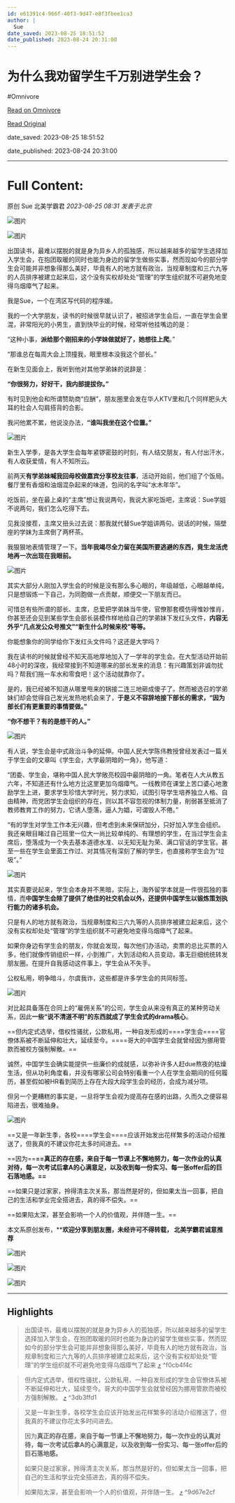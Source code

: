 ```yaml
---
id: e61391c4-966f-40f3-9d47-e8f3fbee1ca3
author: |
  Sue
date_saved: 2023-08-25 18:51:52
date_published: 2023-08-24 20:31:00
---
```


# 为什么我劝留学生千万别进学生会？
#Omnivore

[Read on Omnivore](https://omnivore.app/me/-18a2ee596c5)

[Read Original](https://mp.weixin.qq.com/s/uUZYOhPWepHR0LKmVgFJ6w)

date_saved: 2023-08-25 18:51:52

date_published: 2023-08-24 20:31:00

--- 

# Full Content: 

原创  Sue  北美学霸君 _2023-08-25 08:31_ _发表于北京_ 

![图片](https://proxy-prod.omnivore-image-cache.app/0x0,suMCv-U7OnnWDafD1HhRhnl3DISGfjR9sVmLOGxfeGtg/https://mmbiz.qpic.cn/mmbiz_jpg/NPd0xqhsvfl8lZgWOUc6qw5RWIqnpccKkO66zWVV7G6sriacRCv1GWtkicYVqRlpw20bxj2sfOPzFS343KZRPUug/640?wx_fmt=jpeg&wxfrom=5&wx_lazy=1&wx_co=1)  

![图片](https://proxy-prod.omnivore-image-cache.app/0x0,s15j1F_QEjK6zD6bJjgyIhkloGJfS9CKzyZEiuo6qDoA/https://mmbiz.qpic.cn/sz_mmbiz_png/NPd0xqhsvflRoicMGGuZU1D86ZqYQrxS7pCd5ic5hUKAoBpPsgBRSBnzANmFJHudr5RX8CP1Aq2wOvFicf1eTiabpA/640?wx_fmt=png)

出国读书，最难以摆脱的就是身为异乡人的孤独感，所以越来越多的留学生选择加入学生会，在抱团取暖的同时也能为身边的留学生做些实事，然而现如今的部分学生会可能并非想象得那么美好，毕竟有人的地方就有政治，当规章制度和三六九等的人员排序被建立起来后，这个没有实权却处处“管理”的学生组织就不可避免地变得乌烟瘴气了起来。

我是Sue，一个在湾区写代码的程序媛。

我的一个大学朋友，读书的时候很早就认识了，被招进学生会后，一直在学生会里混，非常阳光的小男生，直到快毕业的时候，经常听他挂嘴边的是：

“这种小事，**派给那个刚招来的小学妹做就好了，她想往上爬**。”

“那谁总在每周大会上顶撞我，眼里根本没我这个部长。”

在新生见面会上，我听到他对其他学弟妹的说辞是：

**“你很努力，好好干，我内部提拔你。”**

有时见到他会和所谓赞助商“应酬”，朋友圈里会发在华人KTV里和几个同样肥头大耳的社会人勾肩搭背的合影。

我问他累不累，他说没办法，**“谁叫我坐在这个位置。”**

![图片](https://proxy-prod.omnivore-image-cache.app/0x0,sq6IDhZp68YQ8JbdIuymoP33ZnrmOuTFaKSunQgOq55o/https://mmbiz.qpic.cn/sz_mmbiz_jpg/NPd0xqhsvfnlXXqv9ibh6uRH0EedumDPp459HGc8ePweCDdMe7Kt6r5wKZib3PVYX322ldicqPXNO6wpRtexUGw7w/640?wx_fmt=jpeg)

新生入学季，是各大学生会每年紧锣密鼓的时刻，有人结交朋友，有人付出汗水，有人收获爱情，有人不知所云。

前两天**有学弟妹喊我回母校做嘉宾分享校友往事**，活动开始前，他们组了个饭局。餐厅里有香烟和油烟混杂起来的味道，包间的名字叫“水木年华”。

吃饭前，坐在最上桌的“主席”想让我说两句，我说大家吃饭吧，主席说：Sue学姐不说两句，我们怎么吃得下去。

见我没接茬，主席又扭头过去说：那我就代替Sue学姐讲两句。说话的时候，隔壁座的学妹为主席倒了两杯茶。

我狠狠地表情管理了一下。**当年我竭尽全力留在美国所要逃避的东西，竟生龙活虎地再一次出现在我眼前。**

![图片](https://proxy-prod.omnivore-image-cache.app/0x0,spzyM2KQfZmQQ1KQYpNl6sl6cJNU03v5EmILmiscYuwk/https://mmbiz.qpic.cn/sz_mmbiz_jpg/NPd0xqhsvfnlXXqv9ibh6uRH0EedumDPpuquJC20a0m6icWF6iaRLX6uviahdlibfnoiaeYnhDGv8AlvW9GdDyfuibzJA/640?wx_fmt=jpeg)

其实大部分人刚加入学生会的时候是没有那么多心眼的，年级越低，心眼越单纯，只是想锻炼一下自己，为同胞做一点贡献，顺便交一下朋友而已。

可惜总有些所谓的部长、主席，总爱把学弟妹当牛使，官僚那套模仿得惟妙惟肖，你甚至还会见到某些学生会部长装模作样地给自己的学弟妹下发红头文件，**内容无外乎“几点发公众号推文”“新生什么时候来校”等等。**

你能想象你的同学给你下发红头文件吗？这还是大学吗？

我在读书的时候就曾经不知天高地厚地加入了一学年的学生会。在大型活动开始前48小时的深夜，我经常接到不知道哪来的部长发来的消息：有兴趣策划非诚勿扰吗？帮我们拖一车水和零食吧！这个活动就靠你了。

是的，我已经被不知道从哪里甩来的锅接二连三地砸成傻子了。然而被选召的学弟妹们却会觉得自己发光发热地机会来了，**于是义不容辞地接下部长的需求，“因为部长们有更重要的事情要做。”**

**“你不想干？有的是想干的人。”**

![图片](https://proxy-prod.omnivore-image-cache.app/0x0,sIaG25ccSslrzOOpdM7OAVEw-yY4n9WWk9pA86G15R6A/https://mmbiz.qpic.cn/sz_mmbiz_jpg/NPd0xqhsvfnlXXqv9ibh6uRH0EedumDPppRgEjQOWRBsrc1E2Q2yYqFFxZAWsoSAKGym7U6qhnKtVoKrAYCNtHw/640?wx_fmt=jpeg)

有人说，学生会是中式政治斗争的延伸。中国人民大学陈伟教授曾经发表过一篇关于学生会的文章叫《学生会，大学最阴暗的一角》，他写道：

“团委、学生会，堪称中国人民大学敞亮校园中最阴暗的一角。笔者在人大从教五六年，不知道还有什么地方比这里更加乌烟瘴气。一线教师在课堂上苦口婆心地激励学生上进，要求学生珍惜大学时光，努力求知，试图引导学生培养独立人格、自由精神，而党团学生会组织的存在，则以其不容忽视的体制力量，削弱甚至抵消了教师教育工作的努力，它诱人堕落，逼人为娼，可谓毁人不倦。”

“有的学生对学生工作本无兴趣，但考虑到未来保研加分，只好加入学生会组织。我还亲眼目睹过自己班里一位大一尚比较单纯的、有理想的学生，在当过学生会主席后，堕落成为一个失去基本道德水准、以无知无耻为荣、满口官话的学生官。甚至一些在学生会里面工作过、对其情况有深刻了解的学生，也直接称学生会为“垃圾”。”

![图片](https://proxy-prod.omnivore-image-cache.app/0x0,sU7ky5wGn2m0dZDK1NcHoiHhOuSgNxgoUktS9-7QzLng/https://mmbiz.qpic.cn/sz_mmbiz_jpg/NPd0xqhsvfnlXXqv9ibh6uRH0EedumDPpGChzoWPpm6o5SebtYXiaT9MnXuK2Nf8FM2Z1977B6tae86ba4XIAu6Q/640?wx_fmt=jpeg)

其实真要说起来，学生会本身并不黑暗，实际上，海外留学本就是一件很孤独的事情，而**中国学生会除了提供了绝佳的社交机会以外，还提供中国学生以锻炼策划执行能力的诸多机会。**

只是有人的地方就有政治，当规章制度和三六九等的人员排序被建立起来后，这个没有实权却处处“管理”的学生组织就不可避免地变得乌烟瘴气了起来。

如果你身边有学生会的朋友，你就会发现，每次他们办活动，卖票的总比买票的人多，他们就像传销组织一样，小到推广，大到活动和人员变动，事无巨细统统转发朋友圈。在提升自我感动这件事上，学生会从不失手。

公权私用，明争暗斗，尔虞我诈，这些都是许多学生会的共同标签。

![图片](https://proxy-prod.omnivore-image-cache.app/0x0,sNEO0Cx7r1K_7pSAsSBRyC3pHIPJXDzxa-WruhCZ8xYA/https://mmbiz.qpic.cn/sz_mmbiz_jpg/NPd0xqhsvfnlXXqv9ibh6uRH0EedumDPpY0yWWILKiaLHUd9jogcH8ZsEKTZBobeLicXLZZKl4OIwcDphicImKClXg/640?wx_fmt=jpeg)

对比起具备落在合同上的“雇佣关系”的公司，学生会从来没有真正的某种劳动关系，因此**一些“说不清道不明”的东西就成了学生会式的drama核心**。

==但内定式选举，借权性骚扰，公款私用，一种自发形成的====学生会====官僚体系被不断延伸和壮大，延续至今。====哥大的中国学生会就曾经因为挪用管款而被校方强制解散。==

诚然，中国学生会确实能提供一些廉价的成就感，以弥补许多人赶due熬夜的枯燥生活，但从功利角度看，并没有哪家公司会特别看重一个人在学生会期间的任何履历，甚至假如被HR看到简历上存在大段大段学生会的经历，会成为减分项。

但另一个更糟糕的事实是，一旦将学生会视为提高存在感的出路，久而久之便容易陷进去，很难抽身。

![图片](https://proxy-prod.omnivore-image-cache.app/0x0,sUUVnPrs8vou9ecX7_l0-hqOdF_FeFZ19hdnOz14rxX4/https://mmbiz.qpic.cn/sz_mmbiz_jpg/NPd0xqhsvfnlXXqv9ibh6uRH0EedumDPpNAialThgbyXkyPF79cv4jGRTHUp93TTNicwtHQwZgibTQrCTHDav8rHxQ/640?wx_fmt=jpeg)

==又是一年新生季，各校====学生会====应该开始发出花样繁多的活动介绍推送了，但我真的不建议你花太多时间进去。==

==因为==**==真正的存在感，来自于每一节课上不懈地努力，每一次作业的认真对待，每一次考试后拿A的心满意足，以及收到每一份实习、每一张offer后的巨石落地感。==**

==如果只是过家家，拎得清主次关系，那当然是好的，但如果太当一回事，把自己的生活和学业完全搭进去，真的得不偿失。==

==如果陷太深，甚至会影响一个人的价值观，并伴随一生。==

本文系原创发布，****欢迎分享到朋友圈，未经许可不得转载， 北美学霸君诚意推荐**

![图片](https://proxy-prod.omnivore-image-cache.app/0x0,skefIOzH1XUeom0jjoCiGJ1DDgwnjrHIWvuUpZ0QcKo8/https://mmbiz.qpic.cn/mmbiz_jpg/NPd0xqhsvfl8lZgWOUc6qw5RWIqnpccKASdtmaDGAa3hPoGicK8zEwaalmSiaCkDuPr2piayBRwbBfTalBicxIMwFQ/640?wx_fmt=jpeg&wxfrom=5&wx_lazy=1&wx_co=1)

![图片](https://proxy-prod.omnivore-image-cache.app/0x0,skcMpbOZE7LouMx_d5w5r7lGR0vGHe_TGu-CMT6SKmk0/https://mmbiz.qpic.cn/mmbiz_jpg/NPd0xqhsvfl8lZgWOUc6qw5RWIqnpccKDgI40kcAERZ46q94UYpUDGSym7yh9VhTdhiawE71qDvamE34mGZwYaw/640?wx_fmt=jpeg&wxfrom=5&wx_lazy=1&wx_co=1)

![图片](https://proxy-prod.omnivore-image-cache.app/0x0,srOjkONPOt0c2YoAtRAvFt6NQkMkOxzSS0W5M6D_CgAI/https://mmbiz.qpic.cn/mmbiz_png/NPd0xqhsvfl8lZgWOUc6qw5RWIqnpccK0hJWibNy15ia7sJsx17EjuEb0eicr6siaWHHkWcLwBkA1hIEXecBLdxn9Q/640?wx_fmt=png&wxfrom=5&wx_lazy=1&wx_co=1)

---

## Highlights

> 出国读书，最难以摆脱的就是身为异乡人的孤独感，所以越来越多的留学生选择加入学生会，在抱团取暖的同时也能为身边的留学生做些实事，然而现如今的部分学生会可能并非想象得那么美好，毕竟有人的地方就有政治，当规章制度和三六九等的人员排序被建立起来后，这个没有实权却处处“管理”的学生组织就不可避免地变得乌烟瘴气了起来 [⤴️](https://omnivore.app/me/-18a2ee596c5#f0cb4f4c-1a96-449a-be79-b2e70d632b43)  ^f0cb4f4c

> 但内定式选举，借权性骚扰，公款私用，一种自发形成的学生会官僚体系被不断延伸和壮大，延续至今。哥大的中国学生会就曾经因为挪用管款而被校方强制解散。 [⤴️](https://omnivore.app/me/-18a2ee596c5#3db3ffd1-4c57-45bf-8f40-5444f0c226d0)  ^3db3ffd1

> 又是一年新生季，各校学生会应该开始发出花样繁多的活动介绍推送了，但我真的不建议你花太多时间进去。
> 
> 因为**真正的存在感，来自于每一节课上不懈地努力，每一次作业的认真对待，每一次考试后拿A的心满意足，以及收到每一份实习、每一张offer后的巨石落地感。**
> 
> 如果只是过家家，拎得清主次关系，那当然是好的，但如果太当一回事，把自己的生活和学业完全搭进去，真的得不偿失。
> 
> 如果陷太深，甚至会影响一个人的价值观，并伴随一生。 [⤴️](https://omnivore.app/me/-18a2ee596c5#9d67e2cf-9015-4eb9-b497-c08c46279b7c)  ^9d67e2cf

